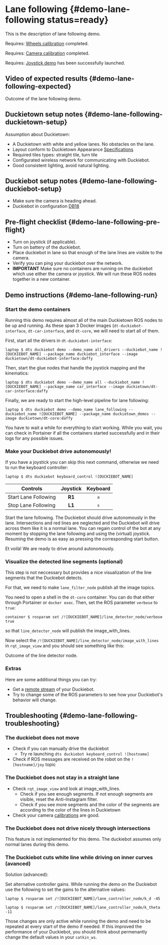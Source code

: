 # Lane following {#demo-lane-following status=ready}

This is the description of lane following demo.

<div class='requirements' markdown="1">

Requires: [Wheels calibration](#wheel-calibration) completed.

Requires: [Camera calibration](#camera-calib) completed.

Requires: [Joystick demo](#rc-control) has been successfully launched.

</div>

## Video of expected results {#demo-lane-following-expected}

<div figure-id="fig:lane_following_vid">
    <figcaption>Outcome of the lane following demo.
    </figcaption>
    <dtvideo src='vimeo:334931570'/>
</div>

## Duckietown setup notes {#demo-lane-following-duckietown-setup}

Assumption about Duckietown:

* A Duckietown with white and yellow lanes. No obstacles on the lane.
* Layout conform to Duckietown Appearance [Specifications](+opmanual_duckietown#dt-ops-appearance-specifications)
* Required tiles types: straight tile, turn tile
* Configurated wireless network for communicating with Duckiebot.
* Good consistent lighting, avoid natural lighting.

## Duckiebot setup notes {#demo-lane-following-duckiebot-setup}

* Make sure the camera is heading ahead.
* Duckiebot in configuration [DB18](#duckiebot-configurations)


## Pre-flight checklist {#demo-lane-following-pre-flight}

* Turn on joystick (if applicable).
* Turn on battery of the duckiebot.
* Place duckiebot in lane so that enough of the lane lines are visible to the camera.
* Verify you can ping your duckiebot over the network.
* __IMPORTANT__ Make sure no containers are running on the duckiebot which use either the camera or joystick. We will run these ROS nodes together in a new container.

## Demo instructions {#demo-lane-following-run}

### Start the demo containers

Running this demo requires almost all of the main Duckietown ROS nodes to be up and running. As these span 3 Docker images (`dt-duckiebot-interface`, `dt-car-interface`, and `dt-core`, we will need to start all of them.

First, start all the drivers in `dt-duckiebot-interface`:

    laptop $ dts duckiebot demo --demo_name all_drivers --duckiebot_name ![DUCKIEBOT_NAME] --package_name duckiebot_interface --image duckietown/dt-duckiebot-interface:daffy
    
Then, start the glue nodes that handle the joystick mapping and the kinematics:

    laptop $ dts duckiebot demo --demo_name all --duckiebot_name ![DUCKIEBOT_NAME] --package_name car_interface --image duckietown/dt-car-interface:daffy

Finally, we are ready to start the high-level pipeline for lane following:

    laptop $ dts duckiebot demo --demo_name lane_following --duckiebot_name ![DUCKIEBOT_NAME] --package_name duckietown_demos --image duckietown/dt-core:daffy

You have to wait a while for everything to start working. While you wait, you can check in Portainer if all the containers started successfully and in their logs for any possible issues.

### Make your Duckiebot drive autonomously!

If you have a joystick you can skip this next command, otherwise we need to run the keyboard controller:

    laptop $ dts duckiebot keyboard_control ![DUCKIEBOT_NAME]


|        Controls      |  Joystick  |     Keyboard     |
|----------------------|:----------:|:----------------:|
| Start Lane Following |   __R1__   |   <kbd>a</kbd>   |
| Stop Lane Following  |   __L1__   |   <kbd>s</kbd>   |


Start the lane following. The Duckiebot should drive autonomously in the lane. Intersections and red lines are neglected and the Duckiebot will drive across them like it is a normal lane. You can regain control of the bot at any moment by stopping the lane following and using the (virtual) joystick. Resuming the demo is as easy as pressing the corresponding start button.

Et voilà! We are ready to drive around autonomously.

### Visualize the detected line segments (optional)

This step is not neccessary but provides a nice visualization of the line segments that the Duckiebot detects. 

For that, we need to make `lane_filter_node` publish all the image topics.

You need to open a shell in the `dt-core` container. You can do that either through Portainer or `docker exec`. Then, set the ROS parameter `verbose` to `true`:

    container $ rosparam set /![DUCKIEBOT_NAME]/line_detector_node/verbose true

so that `line_detector_node` will publish the image_with_lines.

Now select the `/![DUCKIEBOT_NAME]/line_detector_node/image_with_lines` in `rqt_image_view` and you should see something like this:

<div figure-id="fig:line_detector">
    <figcaption>Outcome of the line detector node.
    </figcaption>
    <dtvideo src='vimeo:334931437'/>
</div>

### Extras

Here are some additional things you can try:

* Get a [remote stream](#read-camera-data) of your Duckiebot.
* Try to change some of the ROS parameters to see how your Duckiebot's behavior will change. 


## Troubleshooting {#demo-lane-following-troubleshooting}

### The duckiebot does not move

* Check if you can manually drive the duckiebot
  * Try re launching `dts duckiebot keyboard_control ![hostname]`
* Check if ROS messages are received on the robot on the `![hostname]/joy` topic

### The Duckiebot does not stay in a straight lane

* Check `rqt_image_view` and look at image_with_lines.
  * Check if you see enough segments. If not enough segments are visible, reset the Anti-Instagram filter.
  * Check if you see more segments and the color of the segments are according to the color of the lines in Duckietown
* Check your camera [calibrations](#camera-calib) are good.

### The Duckiebot does not drive nicely through intersections

This feature is not implemented for this demo. The duckiebot assumes only normal lanes during this demo.

### The Duckiebot cuts white line while driving on inner curves (avanced)

Solution (advanced):

Set alternative controller gains. While running the demo on the Duckiebot use the following to set the gains to the alternative values:

    laptop $ rosparam set /![DUCKIEBOT_NAME]/lane_controller_node/k_d -45

    laptop $ rosparam set /![DUCKIEBOT_NAME]/lane_controller_node/k_theta -11

Those changes are only active while running the demo and need to be repeated at every start of the demo if needed. If this improved the performance of your Duckiebot, you should think about permenantly change the default values in your `catkin_ws`.
